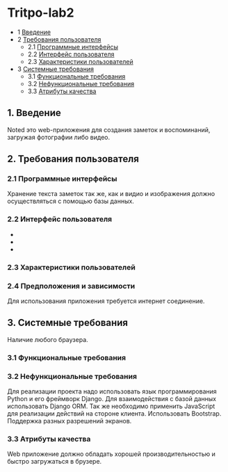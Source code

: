 # Tritpo-lab2

* 1 [Введение](#1-введение)
* 2 [Требования пользователя](#2-требования-пользователя)
  * 2.1 [Программные интерфейсы](#21-программные-интерфейсы)
  * 2.2 [Интерфейс пользователя](#22-интерфейс-пользователя)
  * 2.3 [Характеристики пользователей](#23-характеристики-пользователей)
* 3 [Системные требования](#3-системные-требования)
  * 3.1 [Функциональные требования](#31-функциональные-требования)
  * 3.2 [Нефункциональные требования](#32-нефункциональные-требования)
  * 3.3 [Атрибуты качества](#33-атрибуты-качества)


## 1. Введение 

Noted это web-приложения для создания заметок и воспоминаний, загружая фотографии либо видео.

## 2. Требования пользователя

### 2.1 Программные интерфейсы
Хранение текста заметок так же, как и видио и изображения должно осуществляться с помощью базы данных.

### 2.2 Интерфейс пользователя
*
* 
* 

### 2.3 Характеристики пользователей

### 2.4 Предположения и зависимости
Для использования приложения требуется интернет соединение.

## 3. Системные требования
Наличие любого браузера.

### 3.1 Функциональные требования

### 3.2 Нефункциональные требования
Для реализации проекта надо использовать язык программирования Python и его фреймворк Django. Для взаимодействия с базой данных использовать Django ORM. Так же необходимо применить JavaScript для реализации действий на стороне клиента.
Использовать Bootstrap. Поддержка разных разрешений экранов.

### 3.3 Атрибуты качества
Web приложение должно обладать хорошей производительностью и быстро загружаться в брузере.
